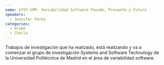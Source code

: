 ```yaml
---
name: SYST-UPM. Variabilidad Software Pasado, Presente y Futuro
speakers:
  - Jennifer Pérez
categories:
  - Grupo
  - Charla
---
```

Trabajos de investigación que ha realizado, está realizando y va a comenzar el grupo de investigación Systems and Software Technology de la Universidad Politécnica de Madrid en el área de variabilidad software.

